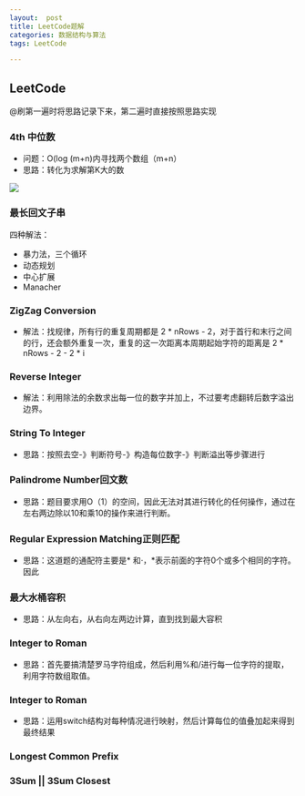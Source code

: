 ```yaml
---
layout:  post
title: LeetCode题解
categories: 数据结构与算法
tags: LeetCode

---
```


## LeetCode ##

@刷第一遍时将思路记录下来，第二遍时直接按照思路实现

### 4th 中位数 ###


- 问题：O(log (m+n)内寻找两个数组（m+n）
- 思路：转化为求解第K大的数

![](http://www.programcreek.com/wp-content/uploads/2012/12/median-of-two-sorted-array-730x571.png)

### 最长回文子串 ###

四种解法：

- 暴力法，三个循环
- 动态规划
- 中心扩展
- Manacher

### ZigZag Conversion ###

- 解法：找规律，所有行的重复周期都是 2 * nRows - 2，对于首行和末行之间的行，还会额外重复一次，重复的这一次距离本周期起始字符的距离是 2 * nRows - 2 - 2 * i

### Reverse Integer ###

- 解法：利用除法的余数求出每一位的数字并加上，不过要考虑翻转后数字溢出边界。

### String To Integer ###

- 思路：按照去空-》判断符号-》构造每位数字-》判断溢出等步骤进行

###  Palindrome Number回文数 ###

- 思路：题目要求用O（1）的空间，因此无法对其进行转化的任何操作，通过在左右两边除以10和乘10的操作来进行判断。

### Regular Expression Matching正则匹配 ###

- 思路：这道题的通配符主要是* 和·，*表示前面的字符0个或多个相同的字符。因此

### 最大水桶容积 ###

- 思路：从左向右，从右向左两边计算，直到找到最大容积

### Integer to Roman ###

- 思路：首先要搞清楚罗马字符组成，然后利用%和/进行每一位字符的提取，利用字符数组取值。

### Integer to Roman ###

- 思路：运用switch结构对每种情况进行映射，然后计算每位的值叠加起来得到最终结果

### Longest Common Prefix ###

### 3Sum || 3Sum Closest ###






